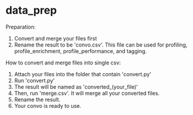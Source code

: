 # data_prep

Preparation:
1. Convert and merge your files first
2. Rename the result to be 'convo.csv'. This file can be used for profiling, profile_enrichment, profile_performance, and tagging.

How to convert and merge files into single csv:
1. Attach your files into the folder that contain 'convert.py'
2. Run 'convert.py'
3. The result will be named as 'converted_(your_file)'
4. Then, run 'merge.csv'. It will merge all your converted files.
5. Rename the result.
6. Your convo is ready to use.
